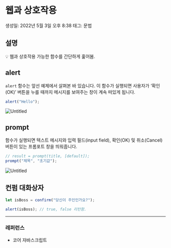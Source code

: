 # 웹과 상호작용

생성일: 2022년 5월 3일 오후 8:38
태그: 문법

## 설명

<aside>
💡 웹과 상호작용 가능한 함수를 간단하게 훑어봄.

</aside>

## alert

`alert` 함수는 앞선 예제에서 살펴본 바 있습니다. 이 함수가 실행되면 사용자가 ‘확인(OK)’ 버튼을 누를 때까지 메시지를 보여주는 창이 계속 떠있게 됩니다.

```jsx
alert("Hello");
```

![Untitled](%E1%84%8B%E1%85%B0%E1%86%B8%E1%84%80%E1%85%AA%20%E1%84%89%E1%85%A1%E1%86%BC%E1%84%92%E1%85%A9%E1%84%8C%E1%85%A1%E1%86%A8%E1%84%8B%E1%85%AD%E1%86%BC%20701356fcfa154d04ae78ffdeab68b7c3/Untitled.png)

## prompt

함수가 실행되면 텍스트 메시지와 입력 필드(input field), 확인(OK) 및 취소(Cancel) 버튼이 있는 프롬포트 창을 띄워줍니다.

```jsx
// result = prompt(title, [default]);
prompt("제목", "초기값");
```

![Untitled](%E1%84%8B%E1%85%B0%E1%86%B8%E1%84%80%E1%85%AA%20%E1%84%89%E1%85%A1%E1%86%BC%E1%84%92%E1%85%A9%E1%84%8C%E1%85%A1%E1%86%A8%E1%84%8B%E1%85%AD%E1%86%BC%20701356fcfa154d04ae78ffdeab68b7c3/Untitled%201.png)

## 컨펌 대화상자

```jsx
let isBoss = confirm("당신이 주인인가요?");

alert(isBoss); // true, false 리턴함.
```

---

### 레퍼런스

- 코어 자바스크립트